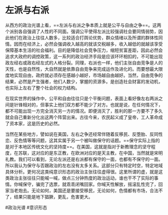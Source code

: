 # 左派与右派

从西方的政治光谱上看，==左派与右派之争本质上就是公平与自由之争==。这两个派别各自强调了人性的不同面。强调公平使得左派比较强调社会要同情弱势，因此他们在政治上往往人数多，比较适合打舆论优势，群众情绪以及所谓的群体性同情。因而在经济上，必然会强调收入越高的就该交税越多，收入越低的就越该享受保障基本生活的社会福利。目的是降低社会竞争压力，缩短贫富差距，因此必然会追求大政府的调控政策，这一系列的政治经济手段是应该环环相扣的，不可能出现政左经右或政右经左式的人格分裂。同理，右派也一样，他们主张自由竞争是人的天性，也是自然性，大自然就是依靠自由竞争来完成运作及进化的。而要想最大限度地实现自由，政府就必须存在感越小越好，市场越自由越好。当然，自由竞争的结果，必然是产生强者，他们人数少，掌握的资源多。是创造社会财富的发动机，也实际上左右了整个社会的权力结构。

在现实世界的操作中，公平和自由往往只是个平衡问题，表面上看好像左右两派之间是针锋相对的，但事实上他们双方都不能少了对方。也就是说，在任何情况下，都不可能出现一方完全消灭另一方的情况。即便消灭了，胜利的那一方要不了多久就会自己重新分化出这两个阵营出来。古往今来，农民起义成了皇帝，工人革命成了资本家，这是历史的必然。

当然在某些地方，譬如说在美国，左右之争还经常伴随着反移民、反堕胎、反同性恋、反色情等等问题，这其实属于另一个被叫做保守的话题。==保守实际上指的是对于本地区传统文化的坚持度==。在美国，这就是指对于新教理念的坚守程度，在苏联，这对应的是东正教，在欧洲对应的是天主教，在中国，当然就是宋明礼教。我们可以看到，无论左派还是右派都有保守的一面，也都有不保守的一面。所以我认为保守与否跟政治的左右没有太多关系。这部分只有特定时空，特定地域具体分析。更何况这类纯意识形态的政治主张往往虚得很。这里所谓的虚，就是这类政治主张往往只能喊一喊，做点三分钟热度的政治运动，谁也干不了实际的事情。你喊保守，骗完了选票，就乖乖闭嘴回家。你喊天性解放，摇滚乱性完了，回家当老炮去。无论如何，美国还是要接受移民，无论如何，色情都有市场，合法不了，结果只能是地下猖獗，更乱，危害更大。

<!-- Obsidian Tags -->

#政治光谱
#意识形态 
